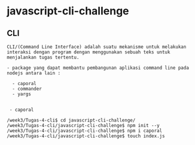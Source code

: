 # javascript-cli-challenge

## CLI 
   
    CLI/(Command Line Interface) adalah suatu mekanisme untuk melakukan interaksi dengan program dengan menggunakan sebuah teks untuk menjalankan tugas tertentu.

    - package yang dapat membantu pembangunan aplikasi command line pada nodejs antara lain :

      - caporal
      - commander
      - yargs


     - caporal 
    
    /week3/Tugas-4-cli$ cd javascript-cli-challenge/
    /week3/Tugas-4-cli/javascript-cli-challenge$ npm init --y
    /week3/Tugas-4-cli/javascript-cli-challenge$ npm i caporal
    /week3/Tugas-4-cli/javascript-cli-challenge$ touch index.js
    
